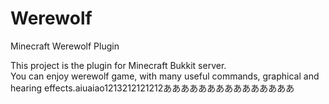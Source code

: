Werewolf
========

Minecraft Werewolf Plugin

This project is the plugin for Minecraft Bukkit server.  
You can enjoy werewolf game, with many useful commands, graphical and hearing effects.aiuaiao1213212121212あああああああああああああああ
